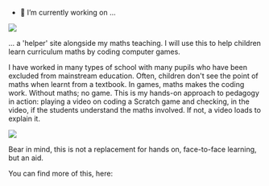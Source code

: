 - 🔭 I’m currently working on ...

![](https://github.com/tobyStone/Maths-inCoding-Website-Server/blob/main/gif_folder/front%20page%20maths%20inCoding.gif)


... a 'helper' site alongside my maths teaching. I will use this to help children learn curriculum maths by coding computer games.  

I have worked in many types of school with many pupils who have been excluded from mainstream education. Often, children don't see the point of maths when learnt from a textbook. In games, maths makes the coding work. Without maths; no game. This is my hands-on approach to pedagogy in action: playing a video on coding a Scratch game and checking, in the video, if the students understand the maths involved. If not, a video loads to explain it. 

![](https://github.com/tobyStone/Maths-inCoding-Website-Server/blob/main/gif_folder/run%20through%20of%20facility.gif)

Bear in mind, this is not a replacement for hands on, face-to-face learning, but an aid.

You can find more of this, here: 

<!--
**tobyStone/tobyStone** is a ✨ _special_ ✨ repository because its `README.md` (this file) appears on your GitHub profile.

Here are some ideas to get you started:

- 🔭 I’m currently working on ...
- 🌱 I’m currently learning ...
- 👯 I’m looking to collaborate on ...
- 🤔 I’m looking for help with ...
- 💬 Ask me about ...
- 📫 How to reach me: ...
- 😄 Pronouns: ...
- ⚡ Fun fact: ...
-->
